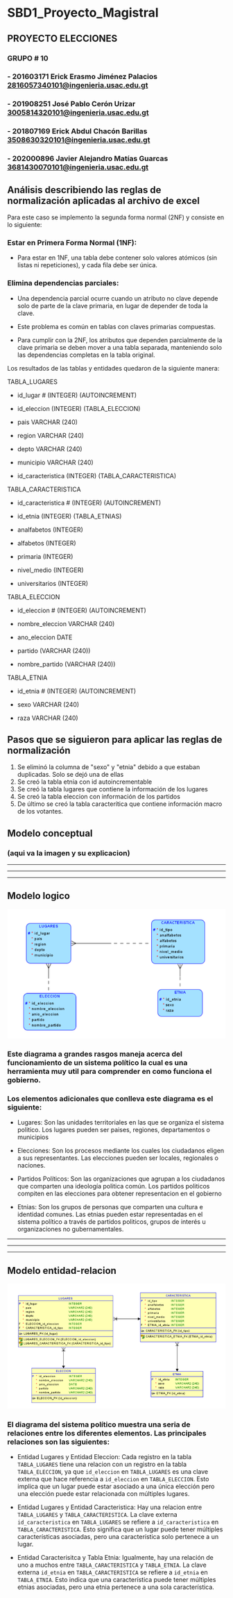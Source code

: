 # SBD1_Proyecto_Magistral
## PROYECTO ELECCIONES
### GRUPO # 10

### - 201603171 Erick Erasmo Jiménez Palacios 2816057340101@ingenieria.usac.edu.gt
### - 201908251 José Pablo Cerón Urizar 3005814320101@ingenieria.usac.edu.gt
### - 201807169 Erick Abdul Chacón Barillas 3508630320101@ingenieria.usac.edu.gt
### - 202000896 Javier Alejandro Matías Guarcas 3681430070101@ingenieria.usac.edu.gt



## Análisis describiendo las reglas de normalización aplicadas al archivo de excel

Para este caso se implemento la segunda forma normal (2NF) y consiste en lo siguiente:

### Estar en Primera Forma Normal (1NF):

- Para estar en 1NF, una tabla debe contener solo valores atómicos (sin listas ni repeticiones), y cada fila debe ser única.

### Elimina dependencias parciales:

- Una dependencia parcial ocurre cuando un atributo no clave depende solo de parte de la clave primaria, en lugar de depender de toda la clave.

- Este problema es común en tablas con claves primarias compuestas.

- Para cumplir con la 2NF, los atributos que dependen parcialmente de la clave primaria se deben mover a una tabla separada, manteniendo solo las dependencias completas en la tabla original.



Los resultados de las tablas y entidades quedaron de la siguiente manera:

TABLA_LUGARES

- id_lugar # (INTEGER) (AUTOINCREMENT)

- id_eleccion (INTEGER) (TABLA_ELECCION)

- pais VARCHAR (240)

- region VARCHAR (240)

- depto VARCHAR (240)

- municipio VARCHAR (240)

- id_caracteristica (INTEGER) (TABLA_CARACTERISTICA)

TABLA_CARACTERISTICA

- id_caracteristica # (INTEGER) (AUTOINCREMENT)

- id_etnia (INTEGER) (TABLA_ETNIAS)

- analfabetos (INTEGER)

- alfabetos (INTEGER)

- primaria (INTEGER)

- nivel_medio (INTEGER)

- universitarios (INTEGER)

TABLA_ELECCION

- id_eleccion # (INTEGER) (AUTOINCREMENT)

- nombre_eleccion VARCHAR (240)

- ano_eleccion DATE

- partido (VARCHAR (240))

- nombre_partido (VARCHAR (240))
	
TABLA_ETNIA

- id_etnia	# (INTEGER) (AUTOINCREMENT)

- sexo VARCHAR (240)

- raza VARCHAR (240)



## Pasos que se siguieron para aplicar las reglas de normalización

1. Se eliminó la columna de "sexo" y "etnia" debido a que estaban duplicadas. Solo se dejó una de ellas
2. Se creó la tabla etnia con id autoincrementable
3. Se creó la tabla lugares que contiene la información de los lugares
4. Se creó la tabla eleccion con información de los partidos
5. De último se creó la tabla caracterítica que contiene información macro de los votantes.

## Modelo conceptual

### (aqui va la imagen y su explicacion)

---
---
---
## Modelo logico

<a href="#">
<img src="./capturas/modelo_logico.png"/>
</a>

### Este diagrama a grandes rasgos maneja acerca del funcionamiento de un sistema político la cual es una herramienta muy util para comprender en como funciona el gobierno.

### Los elementos adicionales que conlleva este diagrama es el siguiente:

- Lugares: Son las unidades territoriales en las que se organiza el sistema politico. Los lugares pueden ser paises, regiones, departamentos o municipios

- Elecciones: Son los procesos mediante los cuales los ciudadanos eligen a sus representantes. Las elecciones pueden ser locales, regionales o naciones.

- Partidos Políticos: Son las organizaciones que agrupan a los ciudadanos que comparten una ideología politica común. Los partidos politicos compiten en las elecciones para obtener representacion en el gobierno

- Etnias: Son los grupos de personas que comparten una cultura e identidad comunes. Las etnias pueden estar representadas en el sistema político a través de partidos politicos, grupos de interés u organizaciones no gubernamentales.

---
---
---

## Modelo entidad-relacion

<a href="#">
<img src="./capturas/fisico.png"/>
</a>

### El diagrama del sistema político muestra una seria de relaciones entre los diferentes elementos. Las principales relaciones son las siguientes:

- Entidad Lugares y Entidad Eleccion: Cada registro en la tabla `TABLA_LUGARES` tiene una relacion con un registro en la tabla `TABLA_ELECCION`, ya que `id_eleccion` en `TABLA_LUGARES` es una clave externa que hace referencia a `id_eleccion` en `TABLA_ELECCION`. Esto implica que un lugar puede estar asociado a una única elección pero una elección puede estar relacionada con múltiples lugares.

- Entidad Lugares y Entidad Caracteristica: Hay una relacion entre `TABLA_LUGARES` y `TABLA_CARACTERISTICA`. La clave externa `id_caracteristica` en `TABLA_LUGARES` se refiere a `id_caracteristica` en `TABLA_CARACTERISTICA`. Esto significa que un lugar puede tener múltiples características asociadas, pero una característica solo pertenece a un lugar.

- Entidad Caracterisitca y Tabla Etnia: Igualmente, hay una relación de uno a muchos entre `TABLA_CARACTERISTICA` y `TABLA_ETNIA`. La clave externa `id_etnia` en `TABLA_CARACTERISTICA` se refiere a `id_etnia` en `TABLA_ETNIA`. Esto indica que una característica puede tener múltiples etnias asociadas, pero una etnia pertenece a una sola característica.
